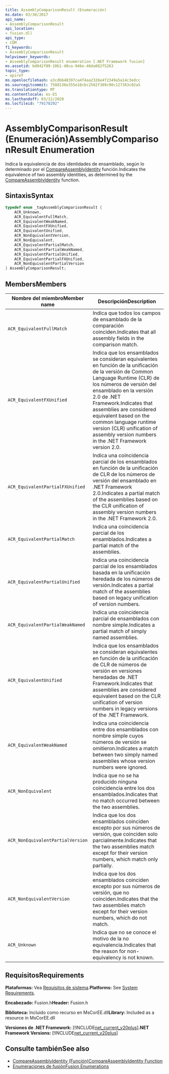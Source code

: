 ```yaml
---
title: AssemblyComparisonResult (Enumeración)
ms.date: 03/30/2017
api_name:
- AssemblyComparisonResult
api_location:
- fusion.dll
api_type:
- COM
f1_keywords:
- AssemblyComparisonResult
helpviewer_keywords:
- AssemblyComparisonResult enumeration [.NET Framework fusion]
ms.assetid: bd042f89-10b1-40ca-946e-46da082f5263
topic_type:
- apiref
ms.openlocfilehash: e3cdb648397ca4f4aa2326e4f2349a5a14c3edcc
ms.sourcegitcommit: 7588136e355e10cbc2582f389c90c127363c02a5
ms.translationtype: MT
ms.contentlocale: es-ES
ms.lasthandoff: 03/12/2020
ms.locfileid: "79178292"
---
```

# <a name="assemblycomparisonresult-enumeration"></a><span data-ttu-id="6a08c-102">AssemblyComparisonResult (Enumeración)</span><span class="sxs-lookup"><span data-stu-id="6a08c-102">AssemblyComparisonResult Enumeration</span></span>
<span data-ttu-id="6a08c-103">Indica la equivalencia de dos identidades de ensamblado, según lo determinado por el [CompareAssemblyIdentity](compareassemblyidentity-function.md) función.</span><span class="sxs-lookup"><span data-stu-id="6a08c-103">Indicates the equivalence of two assembly identities, as determined by the [CompareAssemblyIdentity](compareassemblyidentity-function.md) function.</span></span>  
  
## <a name="syntax"></a><span data-ttu-id="6a08c-104">Sintaxis</span><span class="sxs-lookup"><span data-stu-id="6a08c-104">Syntax</span></span>  
  
```cpp  
typedef enum _tagAssemblyComparisonResult {  
    ACR_Unknown,
    ACR_EquivalentFullMatch,  
    ACR_EquivalentWeakNamed,  
    ACR_EquivalentFXUnified,  
    ACR_EquivalentUnified,
    ACR_NonEquivalentVersion,  
    ACR_NonEquivalent,
    ACR_EquivalentPartialMatch,  
    ACR_EquivalentPartialWeakNamed,
    ACR_EquivalentPartialUnified,  
    ACR_EquivalentPartialFXUnified,  
    ACR_NonEquivalentPartialVersion
} AssemblyComparisonResult;  
```  
  
## <a name="members"></a><span data-ttu-id="6a08c-105">Members</span><span class="sxs-lookup"><span data-stu-id="6a08c-105">Members</span></span>  
  
|<span data-ttu-id="6a08c-106">Nombre del miembro</span><span class="sxs-lookup"><span data-stu-id="6a08c-106">Member name</span></span>|<span data-ttu-id="6a08c-107">Descripción</span><span class="sxs-lookup"><span data-stu-id="6a08c-107">Description</span></span>|  
|-----------------|-----------------|  
|`ACR_EquivalentFullMatch`|<span data-ttu-id="6a08c-108">Indica que todos los campos de ensamblado de la comparación coinciden.</span><span class="sxs-lookup"><span data-stu-id="6a08c-108">Indicates that all assembly fields in the comparison match.</span></span>|  
|`ACR_EquivalentFXUnified`|<span data-ttu-id="6a08c-109">Indica que los ensamblados se consideran equivalentes en función de la unificación de la versión de Common Language Runtime (CLR) de los números de versión del ensamblado en la versión 2.0 de .NET Framework.</span><span class="sxs-lookup"><span data-stu-id="6a08c-109">Indicates that assemblies are considered equivalent based on the common language runtime version (CLR) unification of assembly version numbers in the .NET Framework version 2.0.</span></span>|  
|`ACR_EquivalentPartialFXUnified`|<span data-ttu-id="6a08c-110">Indica una coincidencia parcial de los ensamblados en función de la unificación de CLR de los números de versión del ensamblado en .NET Framework 2.0.</span><span class="sxs-lookup"><span data-stu-id="6a08c-110">Indicates a partial match of the assemblies based on the CLR unification of assembly version numbers in the .NET Framework 2.0.</span></span>|  
|`ACR_EquivalentPartialMatch`|<span data-ttu-id="6a08c-111">Indica una coincidencia parcial de los ensamblados.</span><span class="sxs-lookup"><span data-stu-id="6a08c-111">Indicates a partial match of the assemblies.</span></span>|  
|`ACR_EquivalentPartialUnified`|<span data-ttu-id="6a08c-112">Indica una coincidencia parcial de los ensamblados basada en la unificación heredada de los números de versión.</span><span class="sxs-lookup"><span data-stu-id="6a08c-112">Indicates a partial match of the assemblies based on legacy unification of version numbers.</span></span>|  
|`ACR_EquivalentPartialWeakNamed`|<span data-ttu-id="6a08c-113">Indica una coincidencia parcial de ensamblados con nombre simple.</span><span class="sxs-lookup"><span data-stu-id="6a08c-113">Indicates a partial match of simply named assemblies.</span></span>|  
|`ACR_EquivalentUnified`|<span data-ttu-id="6a08c-114">Indica que los ensamblados se consideran equivalentes en función de la unificación de CLR de números de versión en versiones heredadas de .NET Framework.</span><span class="sxs-lookup"><span data-stu-id="6a08c-114">Indicates that assemblies are considered equivalent based on the CLR unification of version numbers in legacy versions of the .NET Framework.</span></span>|  
|`ACR_EquivalentWeakNamed`|<span data-ttu-id="6a08c-115">Indica una coincidencia entre dos ensamblados con nombre simple cuyos números de versión se omitieron.</span><span class="sxs-lookup"><span data-stu-id="6a08c-115">Indicates a match between two simply named assemblies whose version numbers were ignored.</span></span>|  
|`ACR_NonEquivalent`|<span data-ttu-id="6a08c-116">Indica que no se ha producido ninguna coincidencia entre los dos ensamblados.</span><span class="sxs-lookup"><span data-stu-id="6a08c-116">Indicates that no match occurred between the two assemblies.</span></span>|  
|`ACR_NonEquivalentPartialVersion`|<span data-ttu-id="6a08c-117">Indica que los dos ensamblados coinciden excepto por sus números de versión, que coinciden solo parcialmente.</span><span class="sxs-lookup"><span data-stu-id="6a08c-117">Indicates that the two assemblies match except for their version numbers, which match only partially.</span></span>|  
|`ACR_NonEquivalentVersion`|<span data-ttu-id="6a08c-118">Indica que los dos ensamblados coinciden excepto por sus números de versión, que no coinciden.</span><span class="sxs-lookup"><span data-stu-id="6a08c-118">Indicates that the two assemblies match except for their version numbers, which do not match.</span></span>|  
|`ACR_Unknown`|<span data-ttu-id="6a08c-119">Indica que no se conoce el motivo de la no equivalencia.</span><span class="sxs-lookup"><span data-stu-id="6a08c-119">Indicates that the reason for non-equivalency is not known.</span></span>|  
  
## <a name="requirements"></a><span data-ttu-id="6a08c-120">Requisitos</span><span class="sxs-lookup"><span data-stu-id="6a08c-120">Requirements</span></span>  
 <span data-ttu-id="6a08c-121">**Plataformas:** Vea [Requisitos de sistema](../../get-started/system-requirements.md).</span><span class="sxs-lookup"><span data-stu-id="6a08c-121">**Platforms:** See [System Requirements](../../get-started/system-requirements.md).</span></span>  
  
 <span data-ttu-id="6a08c-122">**Encabezado:** Fusion.h</span><span class="sxs-lookup"><span data-stu-id="6a08c-122">**Header:** Fusion.h</span></span>  
  
 <span data-ttu-id="6a08c-123">**Biblioteca:** Incluido como recurso en MsCorEE.dll</span><span class="sxs-lookup"><span data-stu-id="6a08c-123">**Library:** Included as a resource in MsCorEE.dll</span></span>  
  
 <span data-ttu-id="6a08c-124">**Versiones de .NET Framework:** [!INCLUDE[net_current_v20plus](../../../../includes/net-current-v20plus-md.md)]</span><span class="sxs-lookup"><span data-stu-id="6a08c-124">**.NET Framework Versions:** [!INCLUDE[net_current_v20plus](../../../../includes/net-current-v20plus-md.md)]</span></span>  
  
## <a name="see-also"></a><span data-ttu-id="6a08c-125">Consulte también</span><span class="sxs-lookup"><span data-stu-id="6a08c-125">See also</span></span>

- [<span data-ttu-id="6a08c-126">CompareAssemblyIdentity (Función)</span><span class="sxs-lookup"><span data-stu-id="6a08c-126">CompareAssemblyIdentity Function</span></span>](compareassemblyidentity-function.md)
- [<span data-ttu-id="6a08c-127">Enumeraciones de fusión</span><span class="sxs-lookup"><span data-stu-id="6a08c-127">Fusion Enumerations</span></span>](fusion-enumerations.md)
